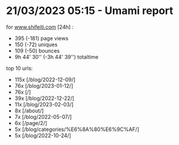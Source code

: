 # 21/03/2023 05:15 - Umami report
for www.shifeiti.com [24h] :

 - 395 (-181) page views
 - 150 (-72) uniques
 - 109 (-50) bounces
 - 9h 44' 30'' (-3h 44' 39'') totaltime


top 10 urls:
 - 115x [/blog/2022-12-09/]
 - 76x [/blog/2023-01-12/]
 - 76x [/]
 - 39x [/blog/2022-12-22/]
 - 11x [/blog/2023-02-03/]
 - 8x [/about/]
 - 7x [/blog/2022-05-07/]
 - 6x [/page/2/]
 - 5x [/blog/categories/%E6%8A%80%E6%9C%AF/]
 - 5x [/blog/2022-10-24/]


